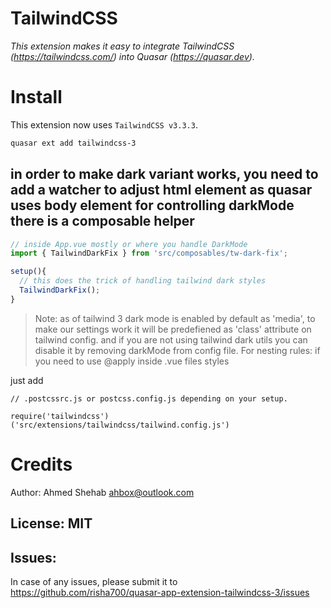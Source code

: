 TailwindCSS
===

_This extension makes it easy to integrate TailwindCSS (https://tailwindcss.com/) into Quasar (https://quasar.dev)._


# Install
This extension now uses `TailwindCSS v3.3.3`.



```bash
quasar ext add tailwindcss-3
```

## in order to make dark variant works, you need to add a watcher to adjust html element as quasar uses body element for controlling darkMode there is a composable helper
```javascript
// inside App.vue mostly or where you handle DarkMode
import { TailwindDarkFix } from 'src/composables/tw-dark-fix';

setup(){
  // this does the trick of handling tailwind dark styles
  TailwindDarkFix();
}
```
> Note: as of tailwind 3 dark mode is enabled by default as 'media', to make our settings work it will be predefiened as 'class' attribute on tailwind config.
and if you are not using tailwind dark utils you can disable it by removing darkMode from config file.
For nesting rules:
if you need to use @apply inside .vue files styles 

just add 
```
// .postcssrc.js or postcss.config.js depending on your setup.

require('tailwindcss')('src/extensions/tailwindcss/tailwind.config.js')
```

# Credits
Author: Ahmed Shehab <ahbox@outlook.com>
## License: MIT

## Issues:
In case of any issues, please submit it to https://github.com/risha700/quasar-app-extension-tailwindcss-3/issues
